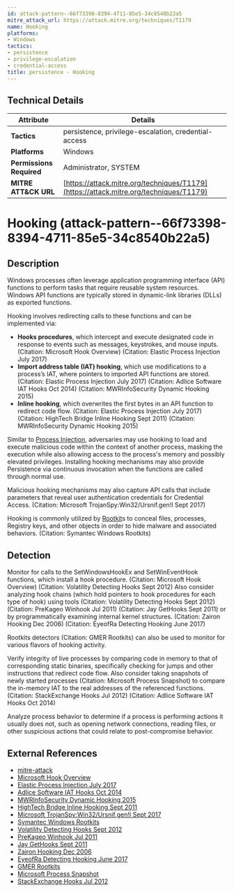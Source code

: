 ```yaml
---
id: attack-pattern--66f73398-8394-4711-85e5-34c8540b22a5
mitre_attack_url: https://attack.mitre.org/techniques/T1179
name: Hooking
platforms:
- Windows
tactics:
- persistence
- privilege-escalation
- credential-access
title: persistence - Hooking
---
```


## Technical Details

| Attribute | Details |
|-----------|----------|
| **Tactics** | persistence, privilege-escalation, credential-access |
| **Platforms** | Windows |
| **Permissions Required** | Administrator, SYSTEM |
| **MITRE ATT&CK URL** | [https://attack.mitre.org/techniques/T1179](https://attack.mitre.org/techniques/T1179) |

# Hooking (attack-pattern--66f73398-8394-4711-85e5-34c8540b22a5)

## Description
Windows processes often leverage application programming interface (API) functions to perform tasks that require reusable system resources. Windows API functions are typically stored in dynamic-link libraries (DLLs) as exported functions. 

Hooking involves redirecting calls to these functions and can be implemented via:

* **Hooks procedures**, which intercept and execute designated code in response to events such as messages, keystrokes, and mouse inputs. (Citation: Microsoft Hook Overview) (Citation: Elastic Process Injection July 2017)
* **Import address table (IAT) hooking**, which use modifications to a process’s IAT, where pointers to imported API functions are stored. (Citation: Elastic Process Injection July 2017) (Citation: Adlice Software IAT Hooks Oct 2014) (Citation: MWRInfoSecurity Dynamic Hooking 2015)
* **Inline hooking**, which overwrites the first bytes in an API function to redirect code flow. (Citation: Elastic Process Injection July 2017) (Citation: HighTech Bridge Inline Hooking Sept 2011) (Citation: MWRInfoSecurity Dynamic Hooking 2015)

Similar to [Process Injection](https://attack.mitre.org/techniques/T1055), adversaries may use hooking to load and execute malicious code within the context of another process, masking the execution while also allowing access to the process's memory and possibly elevated privileges. Installing hooking mechanisms may also provide Persistence via continuous invocation when the functions are called through normal use.

Malicious hooking mechanisms may also capture API calls that include parameters that reveal user authentication credentials for Credential Access. (Citation: Microsoft TrojanSpy:Win32/Ursnif.gen!I Sept 2017)

Hooking is commonly utilized by [Rootkit](https://attack.mitre.org/techniques/T1014)s to conceal files, processes, Registry keys, and other objects in order to hide malware and associated behaviors. (Citation: Symantec Windows Rootkits)

## Detection
Monitor for calls to the SetWindowsHookEx and SetWinEventHook functions, which install a hook procedure. (Citation: Microsoft Hook Overview) (Citation: Volatility Detecting Hooks Sept 2012) Also consider analyzing hook chains (which hold pointers to hook procedures for each type of hook) using tools  (Citation: Volatility Detecting Hooks Sept 2012) (Citation: PreKageo Winhook Jul 2011) (Citation: Jay GetHooks Sept 2011) or by programmatically examining internal kernel structures. (Citation: Zairon Hooking Dec 2006) (Citation: EyeofRa Detecting Hooking June 2017)

Rootkits detectors  (Citation: GMER Rootkits) can also be used to monitor for various flavors of hooking activity.

Verify integrity of live processes by comparing code in memory to that of corresponding static binaries, specifically checking for jumps and other instructions that redirect code flow. Also consider taking snapshots of newly started processes  (Citation: Microsoft Process Snapshot) to compare the in-memory IAT to the real addresses of the referenced functions. (Citation: StackExchange Hooks Jul 2012) (Citation: Adlice Software IAT Hooks Oct 2014)

Analyze process behavior to determine if a process is performing actions it usually does not, such as opening network connections, reading files, or other suspicious actions that could relate to post-compromise behavior.

## External References
- [mitre-attack](https://attack.mitre.org/techniques/T1179)
- [Microsoft Hook Overview](https://msdn.microsoft.com/library/windows/desktop/ms644959.aspx)
- [Elastic Process Injection July 2017](https://www.endgame.com/blog/technical-blog/ten-process-injection-techniques-technical-survey-common-and-trending-process)
- [Adlice Software IAT Hooks Oct 2014](https://www.adlice.com/userland-rootkits-part-1-iat-hooks/)
- [MWRInfoSecurity Dynamic Hooking 2015](https://www.mwrinfosecurity.com/our-thinking/dynamic-hooking-techniques-user-mode/)
- [HighTech Bridge Inline Hooking Sept 2011](https://www.exploit-db.com/docs/17802.pdf)
- [Microsoft TrojanSpy:Win32/Ursnif.gen!I Sept 2017](https://www.microsoft.com/en-us/wdsi/threats/malware-encyclopedia-description?Name=TrojanSpy:Win32/Ursnif.gen!I&threatId=-2147336918)
- [Symantec Windows Rootkits](https://www.symantec.com/avcenter/reference/windows.rootkit.overview.pdf)
- [Volatility Detecting Hooks Sept 2012](https://volatility-labs.blogspot.com/2012/09/movp-31-detecting-malware-hooks-in.html)
- [PreKageo Winhook Jul 2011](https://github.com/prekageo/winhook)
- [Jay GetHooks Sept 2011](https://github.com/jay/gethooks)
- [Zairon Hooking Dec 2006](https://zairon.wordpress.com/2006/12/06/any-application-defined-hook-procedure-on-my-machine/)
- [EyeofRa Detecting Hooking June 2017](https://eyeofrablog.wordpress.com/2017/06/27/windows-keylogger-part-2-defense-against-user-land/)
- [GMER Rootkits](http://www.gmer.net/)
- [Microsoft Process Snapshot](https://msdn.microsoft.com/library/windows/desktop/ms686701.aspx)
- [StackExchange Hooks Jul 2012](https://security.stackexchange.com/questions/17904/what-are-the-methods-to-find-hooked-functions-and-apis)
